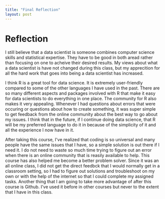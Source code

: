 ```yaml
---
title: "Final Reflection"
layout: post
---
```


# Reflection

I still believe that a data scientist is someone combines computer science skills and statistical expertise. They have to be good in both aread rather than focusing on one to acheive their desired results.
My views about what a data scientist is have not changed during this class, but my apprecition for all the hard work that goes into being a data scientist has increased.

I think R is a great tool for data science. It is extremely user-friendly compared to some of the other languages I have used in the past.
There are so many different aspects and packages involved with R that make it easy for data scientists to do everything in one place.
The community for R also makes it very appealing. Whenever I had questions about errors that were occuring or questions about how to create something, it was super simple to get feedback from the online community about the best way to go about my issues.
I think that in the future, if I continue doing data science, that R will be my preferred language to do it in because of the simplicity of it and all the experience I now have in it.

After taking this course, I've realized that coding is so universal and many people have the same issues that I have, so a simple solution is out there if I need it. 
I do not need to waste so much time trying to figure out an error when there is an online community that is reasily available to help. 
This course has also helped me become a better problem solver. Since it was an all online class, I did not get the direct feedbck that I would normally get in a classroom setting, so I had to figure out solutions and troubleshoot on my own or with the help of the internet so that I could complete my assigned tasks.
Another thing that I am going to take more advantage of after this course is Github. I've used it before in other courses but never to the extent that I have in this class. 

